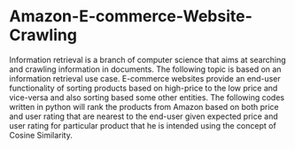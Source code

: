 # Amazon-E-commerce-Website-Crawling
Information retrieval is a branch of computer science that aims at searching and crawling information in documents.
The following topic is based on an information retrieval use case. E-commerce websites provide an end-user functionality of sorting products based on high-price to the low price and vice-versa and also sorting based some other entities. The following codes written in python will rank the products from  Amazon based on both price and user rating that are nearest to the end-user given expected price and user rating for particular product that he is intended using the concept of Cosine Similarity.
